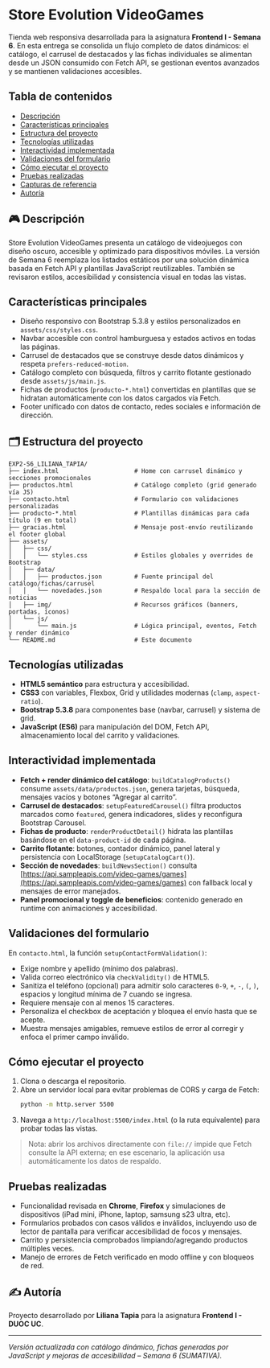 # Store Evolution VideoGames

Tienda web responsiva desarrollada para la asignatura **Frontend I - Semana 6**. En esta entrega se consolida un flujo completo de datos dinámicos: el catálogo, el carrusel de destacados y las fichas individuales se alimentan desde un JSON consumido con Fetch API, se gestionan eventos avanzados y se mantienen validaciones accesibles.

## Tabla de contenidos
- [Descripción](#-descripción)
- [Características principales](#-características-principales)
- [Estructura del proyecto](#-estructura-del-proyecto)
- [Tecnologías utilizadas](#-tecnologías-utilizadas)
- [Interactividad implementada](#-interactividad-implementada)
- [Validaciones del formulario](#-validaciones-del-formulario)
- [Cómo ejecutar el proyecto](#-cómo-ejecutar-el-proyecto)
- [Pruebas realizadas](#-pruebas-realizadas)
- [Capturas de referencia](#-capturas-de-referencia)
- [Autoría](#-autoría)

## 🎮 Descripción
Store Evolution VideoGames presenta un catálogo de videojuegos con diseño oscuro, accesible y optimizado para dispositivos móviles. La versión de Semana 6 reemplaza los listados estáticos por una solución dinámica basada en Fetch API y plantillas JavaScript reutilizables. También se revisaron estilos, accesibilidad y consistencia visual en todas las vistas.

## Características principales
- Diseño responsivo con Bootstrap 5.3.8 y estilos personalizados en `assets/css/styles.css`.
- Navbar accesible con control hamburguesa y estados activos en todas las páginas.
- Carrusel de destacados que se construye desde datos dinámicos y respeta `prefers-reduced-motion`.
- Catálogo completo con búsqueda, filtros y carrito flotante gestionado desde `assets/js/main.js`.
- Fichas de productos (`producto-*.html`) convertidas en plantillas que se hidratan automáticamente con los datos cargados vía Fetch.
- Footer unificado con datos de contacto, redes sociales e información de dirección.

## 🗂️ Estructura del proyecto
```
EXP2-S6_LILIANA_TAPIA/
├── index.html                     # Home con carrusel dinámico y secciones promocionales
├── productos.html                 # Catálogo completo (grid generado vía JS)
├── contacto.html                  # Formulario con validaciones personalizadas
├── producto-*.html                # Plantillas dinámicas para cada título (9 en total)
├── gracias.html                   # Mensaje post-envío reutilizando el footer global
├── assets/
│   ├── css/
│   │   └── styles.css             # Estilos globales y overrides de Bootstrap
│   ├── data/
│   │   ├── productos.json         # Fuente principal del catálogo/fichas/carrusel
│   │   └── novedades.json         # Respaldo local para la sección de noticias
│   ├── img/                       # Recursos gráficos (banners, portadas, íconos)
│   └── js/
│       └── main.js                # Lógica principal, eventos, Fetch y render dinámico
└── README.md                      # Este documento
```

## Tecnologías utilizadas
- **HTML5 semántico** para estructura y accesibilidad.
- **CSS3** con variables, Flexbox, Grid y utilidades modernas (`clamp`, `aspect-ratio`).
- **Bootstrap 5.3.8** para componentes base (navbar, carrusel) y sistema de grid.
- **JavaScript (ES6)** para manipulación del DOM, Fetch API, almacenamiento local del carrito y validaciones.

##  Interactividad implementada
- **Fetch + render dinámico del catálogo**: `buildCatalogProducts()` consume `assets/data/productos.json`, genera tarjetas, búsqueda, mensajes vacíos y botones “Agregar al carrito”.
- **Carrusel de destacados**: `setupFeaturedCarousel()` filtra productos marcados como `featured`, genera indicadores, slides y reconfigura Bootstrap Carousel.
- **Fichas de producto**: `renderProductDetail()` hidrata las plantillas basándose en el `data-product-id` de cada página.
- **Carrito flotante**: botones, contador dinámico, panel lateral y persistencia con LocalStorage (`setupCatalogCart()`).
- **Sección de novedades**: `buildNewsSection()` consulta [https://api.sampleapis.com/video-games/games](https://api.sampleapis.com/video-games/games) con fallback local y mensajes de error manejados.
- **Panel promocional y toggle de beneficios**: contenido generado en runtime con animaciones y accesibilidad.

## Validaciones del formulario
En `contacto.html`, la función `setupContactFormValidation()`:
- Exige nombre y apellido (mínimo dos palabras).
- Valida correo electrónico via `checkValidity()` de HTML5.
- Sanitiza el teléfono (opcional) para admitir solo caracteres `0-9`, `+`, `-`, `(`, `)`, espacios y longitud mínima de 7 cuando se ingresa.
- Requiere mensaje con al menos 15 caracteres.
- Personaliza el checkbox de aceptación y bloquea el envío hasta que se acepte.
- Muestra mensajes amigables, remueve estilos de error al corregir y enfoca el primer campo inválido.

##  Cómo ejecutar el proyecto
1. Clona o descarga el repositorio.
2. Abre un servidor local para evitar problemas de CORS y carga de Fetch:
   ```bash
   python -m http.server 5500
   ```
3. Navega a `http://localhost:5500/index.html` (o la ruta equivalente) para probar todas las vistas.

> Nota: abrir los archivos directamente con `file://` impide que Fetch consulte la API externa; en ese escenario, la aplicación usa automáticamente los datos de respaldo.

## Pruebas realizadas
- Funcionalidad revisada en **Chrome**, **Firefox** y simulaciones de dispositivos (iPad mini, iPhone, laptop, samsung s23 ultra, etc). 
- Formularios probados con casos válidos e inválidos, incluyendo uso de lector de pantalla para verificar accesibilidad de focos y mensajes.
- Carrito y persistencia comprobados limpiando/agregando productos múltiples veces.
- Manejo de errores de Fetch verificado en modo offline y con bloqueos de red.

## ✍️ Autoría
Proyecto desarrollado por **Liliana Tapia** para la asignatura **Frontend I - DUOC UC**.

---
*Versión actualizada con catálogo dinámico, fichas generadas por JavaScript y mejoras de accesibilidad – Semana 6 (SUMATIVA).*
